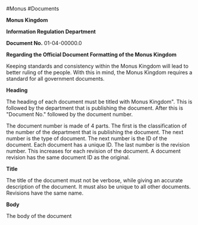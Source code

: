 #Monus #Documents 

**Monus Kingdom**

**Information Regulation Department**

**Document No.** 01-04-00000.0

**Regarding the Official Document Formatting of the Monus Kingdom**

Keeping standards and consistency within the Monus Kingdom will lead to better ruling of the people. With this in mind, the Monus Kingdom requires a standard for all government documents.

**Heading**

The heading of each document must be titled with Monus Kingdom". This is followed by the department that is publishing the document. After this is "Document No." followed by the document number.

The document number is made of 4 parts. The first is the classification of the number of the department that is publishing the document. The next number is the type of document. The next number is the ID of the document. Each document has a unique ID. The last number is the revision number. This increases for each revision of the document. A document revision has the same document ID as the original.

**Title**

The title of the document must not be verbose, while giving an accurate description of the document. It must also be unique to all other documents. Revisions have the same name.

**Body**

The body of the document 